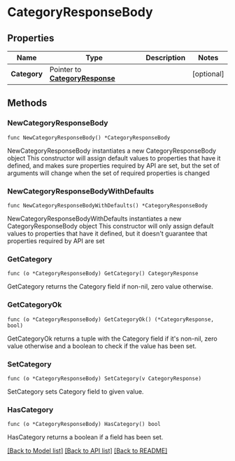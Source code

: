 # CategoryResponseBody

## Properties

Name | Type | Description | Notes
------------ | ------------- | ------------- | -------------
**Category** | Pointer to [**CategoryResponse**](CategoryResponse.md) |  | [optional] 

## Methods

### NewCategoryResponseBody

`func NewCategoryResponseBody() *CategoryResponseBody`

NewCategoryResponseBody instantiates a new CategoryResponseBody object
This constructor will assign default values to properties that have it defined,
and makes sure properties required by API are set, but the set of arguments
will change when the set of required properties is changed

### NewCategoryResponseBodyWithDefaults

`func NewCategoryResponseBodyWithDefaults() *CategoryResponseBody`

NewCategoryResponseBodyWithDefaults instantiates a new CategoryResponseBody object
This constructor will only assign default values to properties that have it defined,
but it doesn't guarantee that properties required by API are set

### GetCategory

`func (o *CategoryResponseBody) GetCategory() CategoryResponse`

GetCategory returns the Category field if non-nil, zero value otherwise.

### GetCategoryOk

`func (o *CategoryResponseBody) GetCategoryOk() (*CategoryResponse, bool)`

GetCategoryOk returns a tuple with the Category field if it's non-nil, zero value otherwise
and a boolean to check if the value has been set.

### SetCategory

`func (o *CategoryResponseBody) SetCategory(v CategoryResponse)`

SetCategory sets Category field to given value.

### HasCategory

`func (o *CategoryResponseBody) HasCategory() bool`

HasCategory returns a boolean if a field has been set.


[[Back to Model list]](../README.md#documentation-for-models) [[Back to API list]](../README.md#documentation-for-api-endpoints) [[Back to README]](../README.md)


